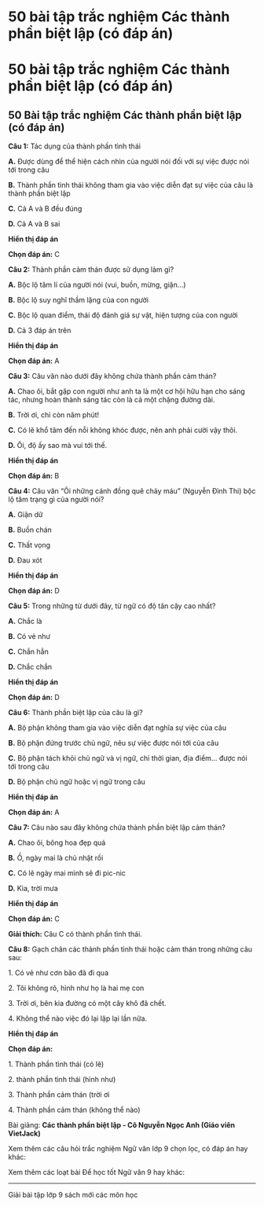 # 50 bài tập trắc nghiệm Các thành phần biệt lập (có đáp án)

# 50 bài tập trắc nghiệm Các thành phần biệt lập (có đáp án)

## 50 Bài tập trắc nghiệm Các thành phần biệt lập (có đáp án)

**Câu 1:** Tác dụng của thành phần tình thái

**A.** Được dùng để thể hiện cách nhìn của người nói đối với sự việc được nói tới trong câu

**B.** Thành phần tình thái không tham gia vào việc diễn đạt sự việc của câu là thành phần biệt lập

**C.** Cả A và B đều đúng

**D.** Cả A và B sai

**Hiển thị đáp án**

**Chọn đáp án:** C

**Câu 2:** Thành phần cảm thán được sử dụng làm gì?

**A.** Bộc lộ tâm lí của người nói (vui, buồn, mừng, giận…)

**B.** Bộc lộ suy nghĩ thầm lặng của con người

**C.** Bộc lộ quan điểm, thái độ đánh giá sự vật, hiện tượng của con người

**D.** Cả 3 đáp án trên

**Hiển thị đáp án**

**Chọn đáp án:** A

**Câu 3:** Câu văn nào dưới đây không chứa thành phần cảm thán?

**A.** Chao ôi, bắt gặp con người như anh ta là một cơ hội hữu hạn cho sáng tác, nhưng hoàn thành sáng tác còn là cả một chặng đường dài.

**B.** Trời ơi, chỉ còn năm phút!

**C.** Có lẽ khổ tâm đến nỗi không khóc được, nên anh phải cười vậy thôi.

**D.** Ôi, độ ấy sao mà vui tới thế.

**Hiển thị đáp án**

**Chọn đáp án:** B

**Câu 4:** Câu văn “Ôi những cánh đồng quê chảy máu” (Nguyễn Đình Thi) bộc lộ tâm trạng gì của người nói?

**A.** Giận dữ

**B.** Buồn chán

**C.** Thất vọng

**D.** Đau xót

**Hiển thị đáp án**

**Chọn đáp án:** D

**Câu 5:** Trong những từ dưới đây, từ ngữ có độ tân cậy cao nhất?

**A.** Chắc là

**B.** Có vẻ như

**C.** Chắn hẳn

**D.** Chắc chắn

**Hiển thị đáp án**

**Chọn đáp án:** D

**Câu 6:** Thành phần biệt lập của câu là gì?

**A.** Bộ phận không tham gia vào việc diễn đạt nghĩa sự việc của câu

**B.** Bộ phận đứng trước chủ ngữ, nêu sự việc được nói tới của câu

**C.** Bộ phận tách khỏi chủ ngữ và vị ngữ, chỉ thời gian, địa điểm… được nói tới trong câu

**D.** Bộ phận chủ ngữ hoặc vị ngữ trong câu

**Hiển thị đáp án**

**Chọn đáp án:** A

**Câu 7:** Câu nào sau đây không chứa thành phần biệt lập cảm thán?

**A.** Chao ôi, bông hoa đẹp quá

**B.** Ồ, ngày mai là chủ nhật rồi

**C.** Có lẽ ngày mai mình sẽ đi pic-nic

**D.** Kìa, trời mưa

**Hiển thị đáp án**

**Chọn đáp án:** C

**Giải thích:** Câu C có thành phần tình thái. 

**Câu 8:** Gạch chân các thành phần tình thái hoặc cảm thán trong những câu sau:

1\. Có vẻ như cơn bão đã đi qua

2\. Tôi không rõ, hình như họ là hai mẹ con

3\. Trời ơi, bên kia đường có một cây khô đã chết.

4\. Không thể nào việc đó lại lặp lại lần nữa.

**Hiển thị đáp án**

**Chọn đáp án:**

1\. Thành phần tình thái (có lẽ)

2\. thành phần tình thái (hình như)

3\. Thành phần cảm thán (trời ơi

4\. Thành phần cảm thán (không thể nào)

Bài giảng: **Các thành phần biệt lập - Cô Nguyễn Ngọc Anh (Giáo viên VietJack)**

Xem thêm các câu hỏi trắc nghiệm Ngữ văn lớp 9 chọn lọc, có đáp án hay khác:

Xem thêm các loạt bài Để học tốt Ngữ văn 9 hay khác:

* * *

Giải bài tập lớp 9 sách mới các môn học
